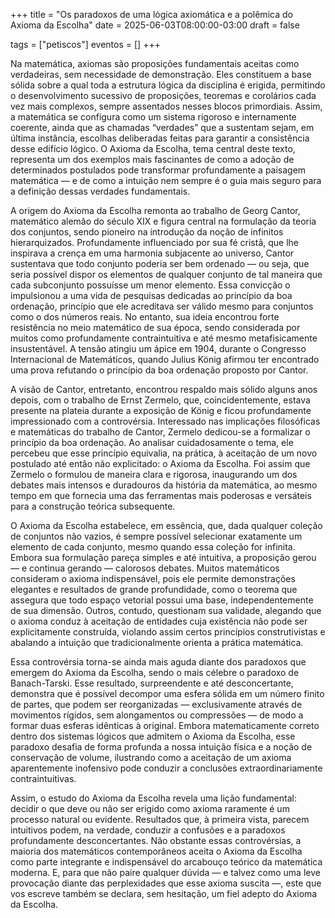 +++
title = "Os paradoxos de uma lógica axiomática e a polêmica do Axioma da Escolha"
date = 2025-06-03T08:00:00-03:00
draft = false

tags = ["petiscos"]
eventos = []
+++

Na matemática, axiomas são proposições fundamentais aceitas como verdadeiras, sem necessidade de demonstração. Eles constituem a base sólida sobre a qual toda a estrutura lógica da disciplina é erigida, permitindo o desenvolvimento sucessivo de proposições, teoremas e corolários cada vez mais complexos, sempre assentados nesses blocos primordiais. Assim, a matemática se configura como um sistema rigoroso e internamente coerente, ainda que as chamadas “verdades” que a sustentam sejam, em última instância, escolhas deliberadas feitas para garantir a consistência desse edifício lógico. O Axioma da Escolha, tema central deste texto, representa um dos exemplos mais fascinantes de como a adoção de determinados postulados pode transformar profundamente a paisagem matemática — e de como a intuição nem sempre é o guia mais seguro para a definição dessas verdades fundamentais.

A origem do Axioma da Escolha remonta ao trabalho de Georg Cantor, matemático alemão do século XIX e figura central na formulação da teoria dos conjuntos, sendo pioneiro na introdução da noção de infinitos hierarquizados. Profundamente influenciado por sua fé cristã, que lhe inspirava a crença em uma harmonia subjacente ao universo, Cantor sustentava que todo conjunto poderia ser bem ordenado — ou seja, que seria possível dispor os elementos de qualquer conjunto de tal maneira que cada subconjunto possuísse um menor elemento. Essa convicção o impulsionou a uma vida de pesquisas dedicadas ao princípio da boa ordenação, princípio que ele acreditava ser válido mesmo para conjuntos como o dos números reais. No entanto, sua ideia encontrou forte resistência no meio matemático de sua época, sendo considerada por muitos como profundamente contraintuitiva e até mesmo metafisicamente insustentável. A tensão atingiu um ápice em 1904, durante o Congresso Internacional de Matemáticos, quando Julius König afirmou ter encontrado uma prova refutando o princípio da boa ordenação proposto por Cantor.

A visão de Cantor, entretanto, encontrou respaldo mais sólido alguns anos depois, com o trabalho de Ernst Zermelo, que, coincidentemente, estava presente na plateia durante a exposição de König e ficou profundamente impressionado com a controvérsia. Interessado nas implicações filosóficas e matemáticas do trabalho de Cantor, Zermelo dedicou-se a formalizar o princípio da boa ordenação. Ao analisar cuidadosamente o tema, ele percebeu que esse princípio equivalia, na prática, à aceitação de um novo postulado até então não explicitado: o Axioma da Escolha. Foi assim que Zermelo o formulou de maneira clara e rigorosa, inaugurando um dos debates mais intensos e duradouros da história da matemática, ao mesmo tempo em que fornecia uma das ferramentas mais poderosas e versáteis para a construção teórica subsequente.

O Axioma da Escolha estabelece, em essência, que, dada qualquer coleção de conjuntos não vazios, é sempre possível selecionar exatamente um elemento de cada conjunto, mesmo quando essa coleção for infinita. Embora sua formulação pareça simples e até intuitiva, a proposição gerou — e continua gerando — calorosos debates. Muitos matemáticos consideram o axioma indispensável, pois ele permite demonstrações elegantes e resultados de grande profundidade, como o teorema que assegura que todo espaço vetorial possui uma base, independentemente de sua dimensão. Outros, contudo, questionam sua validade, alegando que o axioma conduz à aceitação de entidades cuja existência não pode ser explicitamente construída, violando assim certos princípios construtivistas e abalando a intuição que tradicionalmente orienta a prática matemática.

Essa controvérsia torna-se ainda mais aguda diante dos paradoxos que emergem do Axioma da Escolha, sendo o mais célebre o paradoxo de Banach-Tarski. Esse resultado, surpreendente e até desconcertante, demonstra que é possível decompor uma esfera sólida em um número finito de partes, que podem ser reorganizadas — exclusivamente através de movimentos rígidos, sem alongamentos ou compressões — de modo a formar duas esferas idênticas à original. Embora matematicamente correto dentro dos sistemas lógicos que admitem o Axioma da Escolha, esse paradoxo desafia de forma profunda a nossa intuição física e a noção de conservação de volume, ilustrando como a aceitação de um axioma aparentemente inofensivo pode conduzir a conclusões extraordinariamente contraintuitivas.

Assim, o estudo do Axioma da Escolha revela uma lição fundamental: decidir o que deve ou não ser erigido como axioma raramente é um processo natural ou evidente. Resultados que, à primeira vista, parecem intuitivos podem, na verdade, conduzir a confusões e a paradoxos profundamente desconcertantes. Não obstante essas controvérsias, a maioria dos matemáticos contemporâneos aceita o Axioma da Escolha como parte integrante e indispensável do arcabouço teórico da matemática moderna. E, para que não paire qualquer dúvida — e talvez como uma leve provocação diante das perplexidades que esse axioma suscita —, este que vos escreve também se declara, sem hesitação, um fiel adepto do Axioma da Escolha.